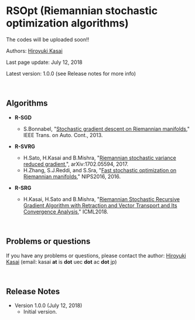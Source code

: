 # RSOpt (Riemannian stochastic optimization algorithms)

The codes will be uploaded soon!!

Authors: [Hiroyuki Kasai](http://kasai.kasailab.com/)

Last page update: July 12, 2018

Latest version: 1.0.0 (see Release notes for more info)

<br />

Algorithms
----------

- **R-SGD**
    - S.Bonnabel, "[Stochastic gradient descent on Riemannian manifolds](https://ieeexplore.ieee.org/document/6487381/)," IEEE Trans. on Auto. Cont., 2013.
    
- **R-SVRG** 
    - H.Sato, H.Kasai and B.Mishra, "[Riemannian stochastic variance reduced gradient](https://arxiv.org/abs/1702.05594),", arXiv:1702.05594, 2017.
    - H.Zhang, S.J.Reddi, and S.Sra, "[Fast stochastic optimization on Riemannian manifolds](http://papers.nips.cc/paper/6515-riemannian-svrg-fast-stochastic-optimization-on-riemannian-manifolds)," NIPS2016, 2016.

- **R-SRG** 
  - H.Kasai, H.Sato and B.Mishra, "[Riemannian Stochastic Recursive Gradient Algorithm with Retraction and Vector Transport and Its Convergence Analysis](https://so-zou.jp/web-app/news/nettv-news/)," ICML2018.
  
<br />


Problems or questions
---------------------
If you have any problems or questions, please contact the author: [Hiroyuki Kasai](http://kasai.kasailab.com/) (email: kasai **at** is **dot** uec **dot** ac **dot** jp)

<br />

Release Notes
--------------
* Version 1.0.0 (July 12, 2018)
    - Initial version.  

